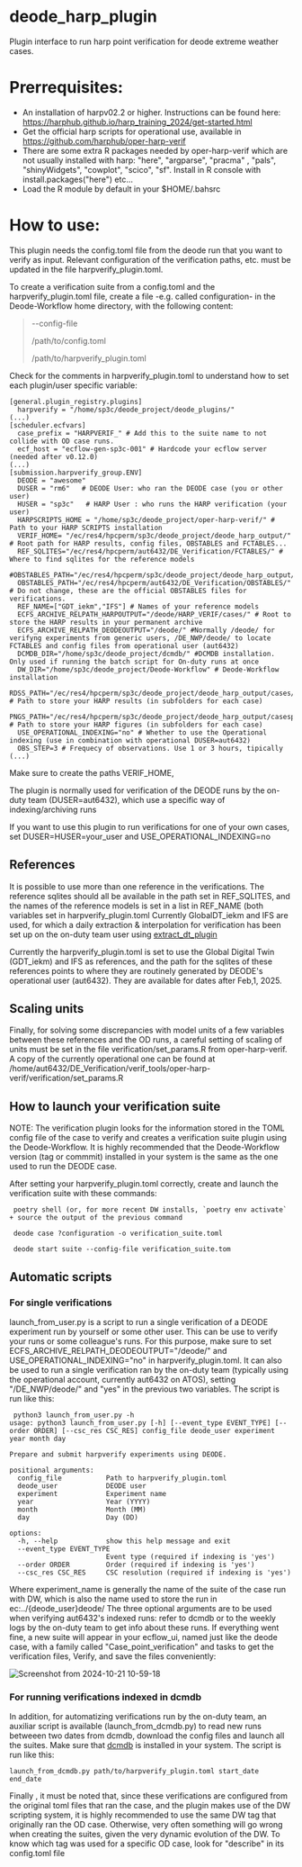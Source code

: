# deode_harp_plugin
Plugin interface to run harp point verification for deode extreme weather cases.

# Prerrequisites:
- An installation of harpv02.2 or higher. Instructions can be found here: https://harphub.github.io/harp_training_2024/get-started.html
- Get the official harp scripts for operational use, available in https://github.com/harphub/oper-harp-verif
- There are some extra R packages needed by oper-harp-verif which are not usually installed with harp: "here", "argparse", "pracma" , "pals", "shinyWidgets", "cowplot", "scico", "sf". Install in R console with install.packages("here") etc...
- Load the R module by default in your $HOME/.bahsrc
  
# How to use:
This plugin needs the config.toml file from the deode run that you want to verify as input. Relevant configuration of the verification paths, etc. must be updated in the file harpverify_plugin.toml. 

To create a verification suite from a config.toml and the harpverify_plugin.toml file, create a file -e.g. called configuration- in the Deode-Workflow home directory, with the following content:

> --config-file
> 
>   /path/to/config.toml
> 
>   /path/to/harpverify_plugin.toml
>
Check for the comments in harpverify_plugin.toml to understand how to set each plugin/user specific variable:
```
[general.plugin_registry.plugins]
  harpverify = "/home/sp3c/deode_project/deode_plugins/"
(...)
[scheduler.ecfvars]
  case_prefix = "HARPVERIF_" # Add this to the suite name to not collide with OD case runs.
  ecf_host = "ecflow-gen-sp3c-001" # Hardcode your ecflow server (needed after v0.12.0)
(...)
[submission.harpverify_group.ENV]
  DEODE = "awesome"
  DUSER = "rm6"   # DEODE User: who ran the DEODE case (you or other user)
  HUSER = "sp3c"   # HARP User : who runs the HARP verification (your user)
  HARPSCRIPTS_HOME = "/home/sp3c/deode_project/oper-harp-verif/" # Path to your HARP SCRIPTS installation
  VERIF_HOME= "/ec/res4/hpcperm/sp3c/deode_project/deode_harp_output/" # Root path for HARP results, config files, OBSTABLES and FCTABLES...
  REF_SQLITES="/ec/res4/hpcperm/aut6432/DE_Verification/FCTABLES/" # Where to find sqlites for the reference models
  #OBSTABLES_PATH="/ec/res4/hpcperm/sp3c/deode_project/deode_harp_output/OBSTABLE_MERGED/"
  OBSTABLES_PATH="/ec/res4/hpcperm/aut6432/DE_Verification/OBSTABLES/" # Do not change, these are the official OBSTABLES files for verifications.
  REF_NAME=["GDT_iekm","IFS"] # Names of your reference models
  ECFS_ARCHIVE_RELPATH_HARPOUTPUT="/deode/HARP_VERIF/cases/" # Root to store the HARP results in your permanent archive
  ECFS_ARCHIVE_RELPATH_DEODEOUTPUT="/deode/" #Normally /deode/ for verifyng experiments from generic users, /DE_NWP/deode/ to locate FCTABLES and config files from operational user (aut6432)
  DCMDB_DIR="/home/sp3c/deode_project/dcmdb/" #DCMDB installation. Only used if running the batch script for On-duty runs at once
  DW_DIR="/home/sp3c/deode_project/Deode-Workflow" # Deode-Workflow installation
  RDSS_PATH="/ec/res4/hpcperm/sp3c/deode_project/deode_harp_output/cases/iekm/" # Path to store your HARP results (in subfolders for each case)
  PNGS_PATH="/ec/res4/hpcperm/sp3c/deode_project/deode_harp_output/casesplots/iekm/" # Path to store your HARP figures (in subfolders for each case)
  USE_OPERATIONAL_INDEXING="no" # Whether to use the Operational indexing (use in combination with operational DUSER=aut6432)
  OBS_STEP=3 # Frequecy of observations. Use 1 or 3 hours, tipically
(...)
```
Make sure to create the paths VERIF_HOME, 

The plugin is normally used for verification of the DEODE runs by the on-duty team (DUSER=aut6432), which use a specific way of indexing/archiving runs

If you want to use this plugin to run verifications for one of your own cases, set DUSER=HUSER=your_user and USE_OPERATIONAL_INDEXING=no
## References
It is possible to use more than one reference in the verifications. The reference sqlites should all be available in the path set in REF_SQLITES, and the names of the reference models is set in a list in REF_NAME (both variables set in harpverify_plugin.toml Currently GlobalDT_iekm and IFS are used, for which a daily extraction & interpolation for verification has been set up on the on-duty team user using [extract_dt_plugin](https://github.com/destination-earth-digital-twins/extract_dt_plugin)

Currently the harpverify_plugin.toml is set to use the Global Digital Twin (GDT_iekm) and IFS as references, and the path for the sqlites of these references points to where they are routinely generated by DEODE's operational user (aut6432). They are available for dates after Feb,1, 2025. 
## Scaling units
Finally, for solving some discrepancies with model units of a few variables between these references and the OD runs, a careful setting of scaling of units must be set in the file verification/set_params.R from oper-harp-verif. A copy of the currently operational one can be found at /home/aut6432/DE_Verification/verif_tools/oper-harp-verif/verification/set_params.R
## How to launch your verification suite
NOTE: The verification plugin looks for the information stored in the TOML config file of the case to verify and creates a verification suite plugin using the Deode-Workflow. It is highly recommended that the Deode-Workflow version (tag or commmit) installed in your system is the same as the one used to run the DEODE case. 

After setting your harpverify_plugin.toml correctly, create and launch the verification suite with these commands: 
```
 poetry shell (or, for more recent DW installs, `poetry env activate` + source the output of the previous command
 
 deode case ?configuration -o verification_suite.toml
 
 deode start suite --config-file verification_suite.tom

```
## Automatic scripts

### For single verifications 
launch_from_user.py is a script to run a single verification of a DEODE experiment run by yourself or some other user. This can be use to verify your runs or some colleague's runs. 
For this purpose, make sure to set ECFS_ARCHIVE_RELPATH_DEODEOUTPUT="/deode/" and USE_OPERATIONAL_INDEXING="no" in harpverify_plugin.toml.
It can also be used to run a single verification ran by the on-duty team (typically using the operational account, currently aut6432 on ATOS), setting "/DE_NWP/deode/" and "yes" in the previous two variables.
The script is run like this:
```
 python3 launch_from_user.py -h
usage: python3 launch_from_user.py [-h] [--event_type EVENT_TYPE] [--order ORDER] [--csc_res CSC_RES] config_file deode_user experiment year month day

Prepare and submit harpverify experiments using DEODE.

positional arguments:
  config_file           Path to harpverify_plugin.toml
  deode_user            DEODE user
  experiment            Experiment name
  year                  Year (YYYY)
  month                 Month (MM)
  day                   Day (DD)

options:
  -h, --help            show this help message and exit
  --event_type EVENT_TYPE
                        Event type (required if indexing is 'yes')
  --order ORDER         Order (required if indexing is 'yes')
  --csc_res CSC_RES     CSC resolution (required if indexing is 'yes')
```
Where experiment_name is generally the name of the suite of the case run with DW, which is also the name used to store the run in ec:../{deode_user}deode/
The three optional arguments are to be used when verifying aut6432's indexed runs: refer to dcmdb or to the weekly logs by the on-duty team to get info about these runs.
If everything went fine, a new suite will appear in your ecflow_ui, named just like the deode case, with a family called "Case_point_verification" and tasks to get the verification files, Verify, and save the files conveniently:

![Screenshot from 2024-10-21 10-59-18](https://github.com/user-attachments/assets/f68f5f10-2488-437b-932d-709bd8914d60)

### For running verifications indexed in dcmdb
In addition, for automatizing verifications run by the on-duty team, an auxiliar script is available (launch_from_dcmdb.py) to read new runs betweeen two dates from dcmdb,
download the config files and launch all the suites. Make sure that [dcmdb](https://github.com/destination-earth-digital-twins/dcmdb) is installed in your system. The script is run like this:
```
launch_from_dcmdb.py path/to/harpverify_plugin.toml start_date end_date
```
Finally , it must be noted that, since these verifications are configured from the original toml files that ran the case, and the plugin makes use of the DW scripting system, it is highly recommended to use the same DW tag that originally ran the OD case.
Otherwise, very often something will go wrong when creating the suites, given the very dynamic evolution of the DW. To know which tag was used for a specific OD case, look for "describe" in its config.toml file


